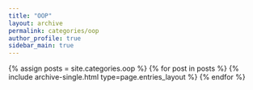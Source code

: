 ```yaml
---
title: "OOP"
layout: archive
permalink: categories/oop
author_profile: true
sidebar_main: true
---
```



{% assign posts = site.categories.oop %}
{% for post in posts %} {% include archive-single.html type=page.entries_layout %} {% endfor %}
